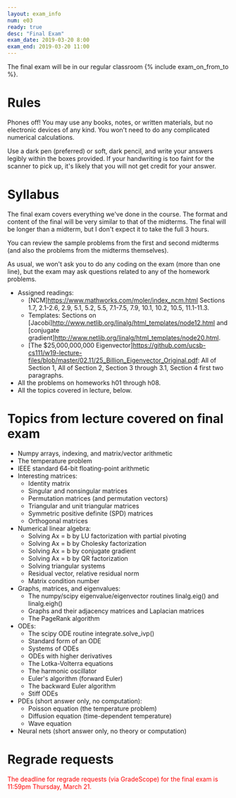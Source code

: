 ```yaml
---
layout: exam_info
num: e03
ready: true
desc: "Final Exam"
exam_date: 2019-03-20 8:00
exam_end: 2019-03-20 11:00
---
```


The final exam will be in our regular classroom {% include exam_on_from_to %}.

# Rules

Phones off!
You may use any books, notes, or written materials, 
but no electronic devices of any kind. 
You won't need to do any complicated numerical calculations.

Use a dark pen (preferred) or soft, dark pencil, 
and write your answers legibly within the boxes provided.
If your handwriting is too faint for the scanner to pick up,
it's likely that you will not get credit for your answer.


# Syllabus

The final exam covers everything we've done in the course.
The format and content of the final will be very similar to that of
the midterms. 
The final will be longer than a midterm, 
but I don't expect it to take the full 3 hours.

You can review the sample problems from the first and second midterms
(and also the problems from the midterms themselves).

As usual, we won't ask you to do any coding on the exam (more than one line), but the exam may ask questions related to any of the homework problems.

- Assigned readings:
  - [NCM]<https://www.mathworks.com/moler/index_ncm.html> Sections 1.7, 2.1-2.6, 2.9, 5.1, 5.2, 5.5, 7.1-7.5, 7.9, 10.1, 10.2, 10.5, 11.1-11.3.
  - Templates: Sections on [Jacobi]<http://www.netlib.org/linalg/html_templates/node12.html> and [conjugate gradient]<http://www.netlib.org/linalg/html_templates/node20.html>.
  - [The $25,000,000,000 Eigenvector]<https://github.com/ucsb-cs111/w19-lecture-files/blob/master/02.11/25_Billion_Eigenvector_Original.pdf>: All of Section 1, All of Section 2, Section 3 through 3.1, Section 4 first two paragraphs.
- All the problems on homeworks h01 through h08.
- All the topics covered in lecture, below.

# Topics from lecture covered on final exam

- Numpy arrays, indexing, and matrix/vector arithmetic
- The temperature problem
- IEEE standard 64-bit floating-point arithmetic
- Interesting matrices:
  - Identity matrix
  - Singular and nonsingular matrices
  - Permutation matrices (and permutation vectors)
  - Triangular and unit triangular matrices
  - Symmetric positive definite (SPD) matrices
  - Orthogonal matrices
- Numerical linear algebra:
  - Solving Ax = b by LU factorization with partial pivoting
  - Solving Ax = b by Cholesky factorization
  - Solving Ax = b by conjugate gradient
  - Solving Ax = b by QR factorization
  - Solving triangular systems
  - Residual vector, relative residual norm
  - Matrix condition number
- Graphs, matrices, and eigenvalues:
   - The numpy/scipy eigenvalue/eigenvector routines linalg.eig() and linalg.eigh()
   - Graphs and their adjacency matrices and Laplacian matrices
   - The PageRank algorithm
- ODEs:
  - The scipy ODE routine integrate.solve_ivp()
  - Standard form of an ODE
  - Systems of ODEs
  - ODEs with higher derivatives
  - The Lotka-Volterra equations
  - The harmonic oscillator
  - Euler's algorithm (forward Euler)
  - The backward Euler algorithm
  - Stiff ODEs
- PDEs (short answer only, no computation):
  - Poisson equation (the temperature problem)
  - Diffusion equation (time-dependent temperature)
  - Wave equation
- Neural nets (short answer only, no theory or computation)

# Regrade requests

<span style="color:red">
The deadline for regrade requests (via GradeScope) for the final exam is 11:59pm Thursday, March 21.
</span>
